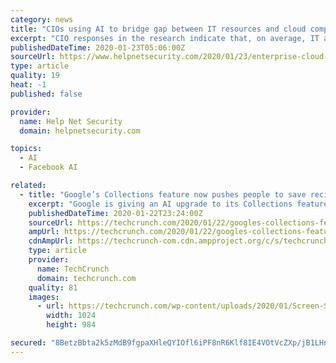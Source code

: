 ```yaml
---
category: news
title: "CIOs using AI to bridge gap between IT resources and cloud complexity"
excerpt: "CIO responses in the research indicate that, on average, IT and cloud operations teams receive nearly ... As a result, CIOs are increasingly looking to AI and automation as they seek to maintain control and close the gap between constrained IT resources and the rising scale and complexity of the enterprise cloud. Traditional monitoring tools ..."
publishedDateTime: 2020-01-23T05:06:00Z
sourceUrl: https://www.helpnetsecurity.com/2020/01/23/enterprise-cloud-gap/
type: article
quality: 19
heat: -1
published: false

provider:
  name: Help Net Security
  domain: helpnetsecurity.com

topics:
  - AI
  - Facebook AI

related:
  - title: "Google’s Collections feature now pushes people to save recipes & products, using AI"
    excerpt: "Google is giving an AI upgrade to its Collections feature — basically, Google’s own take on Pinterest, but built into Google Search. Originally a name given to organizing images, the Collections feature that launched in 2018 let you save for later perusal any type of search result — images, bookmarks or map locations — into groups ..."
    publishedDateTime: 2020-01-22T23:24:00Z
    sourceUrl: https://techcrunch.com/2020/01/22/googles-collections-feature-now-pushes-people-to-save-recipes-products-using-a-i/
    ampUrl: https://techcrunch.com/2020/01/22/googles-collections-feature-now-pushes-people-to-save-recipes-products-using-a-i/amp/
    cdnAmpUrl: https://techcrunch-com.cdn.ampproject.org/c/s/techcrunch.com/2020/01/22/googles-collections-feature-now-pushes-people-to-save-recipes-products-using-a-i/amp/
    type: article
    provider:
      name: TechCrunch
      domain: techcrunch.com
    quality: 81
    images:
      - url: https://techcrunch.com/wp-content/uploads/2020/01/Screen-Shot-2020-01-22-at-4.09.14-PM.png?w=1024
        width: 1024
        height: 984

secured: "8BetzBbta2k5zMdB9fgpaXHleQYIOfl6iPF8nR6Klf8IE4VOtVcZXp/jB1LHnb+k38/UxxzuVPuGw5ZCpaSfdv026uI5TeityJFzISrYq9pwGMz9WXO9OwBR+sA+V2ycbPl/XldRN6JynB8ZiGQsQHrLRNoothbOkoaNNG78PoVvLyaH8JWFQ/J9t60ianM7urzkNpDRBLKnXYaiRi4LQNAB0TOsumQpYTJbcopi9zMmHPccxDLf0A1zSFvaR4h2S9bYz7pciBH8NozXvkGw3cR9ELQ1aHBkOw14vSR0eKxmC7C6tpLQ2st5xY769GKDs9JCL7bFDFPVxWcmCKGStQDaWmTs8aL0W1KOxVjgum8Z7rdxK3FZdgxe1XKvAcBVfqDZ6NouDDqnrNxW/zKUthqWcp1VwU86BEQy4bzbi55QPyyXanEtw0J4InJlN4mZ57LwvkhhSTEJTysp6oaWFw==;A/THHq3Rdf2PuK+6FTbpsg=="
---
```


